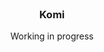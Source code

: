<br/>
<div align="center">
<h3 align="center">Komi</h3>
<p align="center">
Working in progress
</p>
</div>
